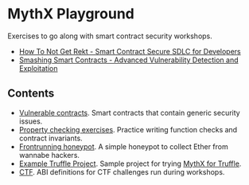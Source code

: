 # MythX Playground

Exercises to go along with smart contract security workshops.

- [How To Not Get Rekt - Smart Contract Secure SDLC for Developers](https://github.com/ConsenSys/security-workshop-for-devs)
- [Smashing Smart Contracts - Advanced Vulnerability Detection and Exploitation](https://github.com/ConsenSys/security-workshop-for-hackers)

## Contents

- [Vulnerable contracts](generic_bugs). Smart contracts that contain generic security issues.
- [Property checking exercises](custom_checks). Practice writing function checks and contract invariants.
- [Frontrunning honeypot](frontrunning). A simple honeypot to collect Ether from wannabe hackers.
- [Example Truffle Project](truffle_project). Sample project for trying [MythX for Truffle](https://github.com/ConsenSys/truffle-security).
- [CTF](ctf). ABI definitions for CTF challenges run during workshops.

